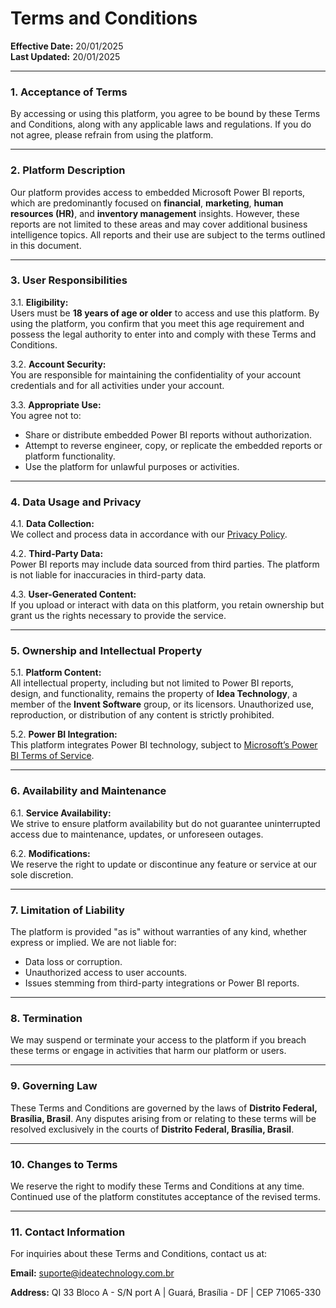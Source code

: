 # **Terms and Conditions**

**Effective Date:** 20/01/2025  
**Last Updated:** 20/01/2025

---

### **1. Acceptance of Terms**
By accessing or using this platform, you agree to be bound by these Terms and Conditions, along with any applicable laws and regulations. If you do not agree, please refrain from using the platform.

---

### **2. Platform Description**
Our platform provides access to embedded Microsoft Power BI reports, which are predominantly focused on **financial**, **marketing**, **human resources (HR)**, and **inventory management** insights. However, these reports are not limited to these areas and may cover additional business intelligence topics. All reports and their use are subject to the terms outlined in this document.  

---

### **3. User Responsibilities**
3.1. **Eligibility:**  
Users must be **18 years of age or older** to access and use this platform. By using the platform, you confirm that you meet this age requirement and possess the legal authority to enter into and comply with these Terms and Conditions.

3.2. **Account Security:**  
You are responsible for maintaining the confidentiality of your account credentials and for all activities under your account.

3.3. **Appropriate Use:**  
You agree not to:  
- Share or distribute embedded Power BI reports without authorization.  
- Attempt to reverse engineer, copy, or replicate the embedded reports or platform functionality.  
- Use the platform for unlawful purposes or activities.

---

### **4. Data Usage and Privacy**
4.1. **Data Collection:**  
We collect and process data in accordance with our [Privacy Policy](https://idea-technology-it.github.io/docs-idea/legal/privacy_policy/pp_en).  

4.2. **Third-Party Data:**  
Power BI reports may include data sourced from third parties. The platform is not liable for inaccuracies in third-party data.

4.3. **User-Generated Content:**  
If you upload or interact with data on this platform, you retain ownership but grant us the rights necessary to provide the service.

---

### **5. Ownership and Intellectual Property**
5.1. **Platform Content:**  
All intellectual property, including but not limited to Power BI reports, design, and functionality, remains the property of **Idea Technology**, a member of the **Invent Software** group, or its licensors. Unauthorized use, reproduction, or distribution of any content is strictly prohibited.

5.2. **Power BI Integration:**  
This platform integrates Power BI technology, subject to [Microsoft’s Power BI Terms of Service]([https://powerbi.microsoft.com](https://www.microsoft.com/en-us/legal/terms-of-use)).

---

### **6. Availability and Maintenance**
6.1. **Service Availability:**  
We strive to ensure platform availability but do not guarantee uninterrupted access due to maintenance, updates, or unforeseen outages.

6.2. **Modifications:**  
We reserve the right to update or discontinue any feature or service at our sole discretion.

---

### **7. Limitation of Liability**
The platform is provided "as is" without warranties of any kind, whether express or implied. We are not liable for:  
- Data loss or corruption.  
- Unauthorized access to user accounts.  
- Issues stemming from third-party integrations or Power BI reports.  

---

### **8. Termination**
We may suspend or terminate your access to the platform if you breach these terms or engage in activities that harm our platform or users.

---

### **9. Governing Law**
These Terms and Conditions are governed by the laws of **Distrito Federal, Brasília, Brasil**. Any disputes arising from or relating to these terms will be resolved exclusively in the courts of **Distrito Federal, Brasília, Brasil**.  

---

### **10. Changes to Terms**
We reserve the right to modify these Terms and Conditions at any time. Continued use of the platform constitutes acceptance of the revised terms.

---

### **11. Contact Information**
For inquiries about these Terms and Conditions, contact us at:  

**Email:** suporte@ideatechnology.com.br

**Address:** QI 33 Bloco A - S/N port A | Guará, Brasília - DF | CEP 71065-330  
